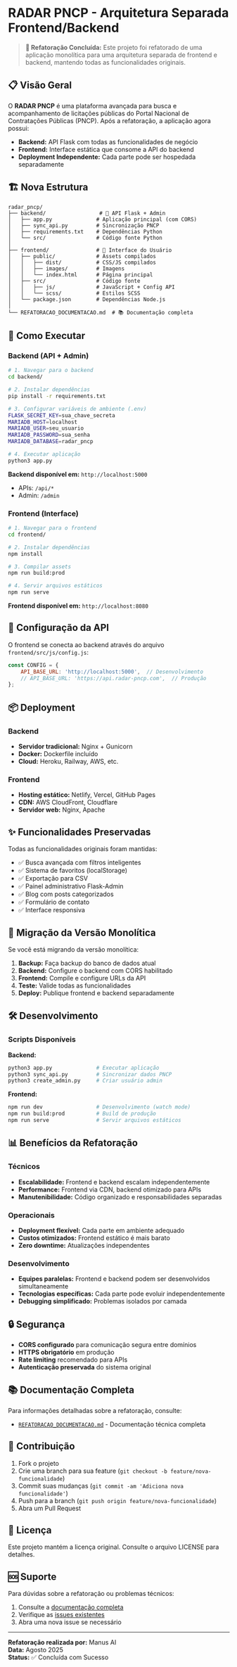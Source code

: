 # RADAR PNCP - Arquitetura Separada Frontend/Backend

> **🎯 Refatoração Concluída:** Este projeto foi refatorado de uma aplicação monolítica para uma arquitetura separada de frontend e backend, mantendo todas as funcionalidades originais.

## 📋 Visão Geral

O **RADAR PNCP** é uma plataforma avançada para busca e acompanhamento de licitações públicas do Portal Nacional de Contratações Públicas (PNCP). Após a refatoração, a aplicação agora possui:

- **Backend:** API Flask com todas as funcionalidades de negócio
- **Frontend:** Interface estática que consome a API do backend
- **Deployment Independente:** Cada parte pode ser hospedada separadamente

## 🏗️ Nova Estrutura

```
radar_pncp/
├── backend/                 # 🔧 API Flask + Admin
│   ├── app.py              # Aplicação principal (com CORS)
│   ├── sync_api.py         # Sincronização PNCP
│   ├── requirements.txt    # Dependências Python
│   └── src/                # Código fonte Python
│
├── frontend/               # 🎨 Interface do Usuário
│   ├── public/             # Assets compilados
│   │   ├── dist/           # CSS/JS compilados
│   │   ├── images/         # Imagens
│   │   └── index.html      # Página principal
│   ├── src/                # Código fonte
│   │   ├── js/             # JavaScript + Config API
│   │   └── scss/           # Estilos SCSS
│   └── package.json        # Dependências Node.js
│
└── REFATORACAO_DOCUMENTACAO.md  # 📚 Documentação completa
```

## 🚀 Como Executar

### Backend (API + Admin)

```bash
# 1. Navegar para o backend
cd backend/

# 2. Instalar dependências
pip install -r requirements.txt

# 3. Configurar variáveis de ambiente (.env)
FLASK_SECRET_KEY=sua_chave_secreta
MARIADB_HOST=localhost
MARIADB_USER=seu_usuario
MARIADB_PASSWORD=sua_senha
MARIADB_DATABASE=radar_pncp

# 4. Executar aplicação
python3 app.py
```

**Backend disponível em:** `http://localhost:5000`
- APIs: `/api/*`
- Admin: `/admin`

### Frontend (Interface)

```bash
# 1. Navegar para o frontend
cd frontend/

# 2. Instalar dependências
npm install

# 3. Compilar assets
npm run build:prod

# 4. Servir arquivos estáticos
npm run serve
```

**Frontend disponível em:** `http://localhost:8080`

## 🔧 Configuração da API

O frontend se conecta ao backend através do arquivo `frontend/src/js/config.js`:

```javascript
const CONFIG = {
    API_BASE_URL: 'http://localhost:5000',  // Desenvolvimento
    // API_BASE_URL: 'https://api.radar-pncp.com',  // Produção
};
```

## 📦 Deployment

### Backend
- **Servidor tradicional:** Nginx + Gunicorn
- **Docker:** Dockerfile incluído
- **Cloud:** Heroku, Railway, AWS, etc.

### Frontend
- **Hosting estático:** Netlify, Vercel, GitHub Pages
- **CDN:** AWS CloudFront, Cloudflare
- **Servidor web:** Nginx, Apache

## ✨ Funcionalidades Preservadas

Todas as funcionalidades originais foram mantidas:

- ✅ Busca avançada com filtros inteligentes
- ✅ Sistema de favoritos (localStorage)
- ✅ Exportação para CSV
- ✅ Painel administrativo Flask-Admin
- ✅ Blog com posts categorizados
- ✅ Formulário de contato
- ✅ Interface responsiva

## 🔄 Migração da Versão Monolítica

Se você está migrando da versão monolítica:

1. **Backup:** Faça backup do banco de dados atual
2. **Backend:** Configure o backend com CORS habilitado
3. **Frontend:** Compile e configure URLs da API
4. **Teste:** Valide todas as funcionalidades
5. **Deploy:** Publique frontend e backend separadamente

## 🛠️ Desenvolvimento

### Scripts Disponíveis

**Backend:**
```bash
python3 app.py              # Executar aplicação
python3 sync_api.py         # Sincronizar dados PNCP
python3 create_admin.py     # Criar usuário admin
```

**Frontend:**
```bash
npm run dev                 # Desenvolvimento (watch mode)
npm run build:prod          # Build de produção
npm run serve               # Servir arquivos estáticos
```

## 📊 Benefícios da Refatoração

### Técnicos
- **Escalabilidade:** Frontend e backend escalam independentemente
- **Performance:** Frontend via CDN, backend otimizado para APIs
- **Manutenibilidade:** Código organizado e responsabilidades separadas

### Operacionais
- **Deployment flexível:** Cada parte em ambiente adequado
- **Custos otimizados:** Frontend estático é mais barato
- **Zero downtime:** Atualizações independentes

### Desenvolvimento
- **Equipes paralelas:** Frontend e backend podem ser desenvolvidos simultaneamente
- **Tecnologias específicas:** Cada parte pode evoluir independentemente
- **Debugging simplificado:** Problemas isolados por camada

## 🔒 Segurança

- **CORS configurado** para comunicação segura entre domínios
- **HTTPS obrigatório** em produção
- **Rate limiting** recomendado para APIs
- **Autenticação preservada** do sistema original

## 📚 Documentação Completa

Para informações detalhadas sobre a refatoração, consulte:
- [`REFATORACAO_DOCUMENTACAO.md`](./REFATORACAO_DOCUMENTACAO.md) - Documentação técnica completa

## 🤝 Contribuição

1. Fork o projeto
2. Crie uma branch para sua feature (`git checkout -b feature/nova-funcionalidade`)
3. Commit suas mudanças (`git commit -am 'Adiciona nova funcionalidade'`)
4. Push para a branch (`git push origin feature/nova-funcionalidade`)
5. Abra um Pull Request

## 📄 Licença

Este projeto mantém a licença original. Consulte o arquivo LICENSE para detalhes.

## 🆘 Suporte

Para dúvidas sobre a refatoração ou problemas técnicos:

1. Consulte a [documentação completa](./REFATORACAO_DOCUMENTACAO.md)
2. Verifique as [issues existentes](https://github.com/BroJhonson/radar_pncp/issues)
3. Abra uma nova issue se necessário

---

**Refatoração realizada por:** Manus AI  
**Data:** Agosto 2025  
**Status:** ✅ Concluída com Sucesso

